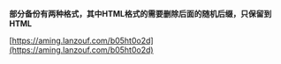 **部分备份有两种格式，其中HTML格式的需要删除后面的随机后缀，只保留到HTML**

[https://aming.lanzouf.com/b05ht0o2d](https://aming.lanzouf.com/b05ht0o2d)

